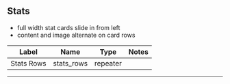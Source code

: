 ## Stats
- full width stat cards slide in from left
- content and image alternate on card rows

<table class="ll-fields-table">
  <thead>
    <th>Label</th>
    <th>Name</th>
    <th>Type</th>
    <th>Notes</th>
  </thead>
  <tbody>
        <tr>
          <td>Stats Rows</td>
          <td>stats_rows</td>
          <td>repeater</td>
          <td></td>
        </tr>
  </tbody>
</table>

***
